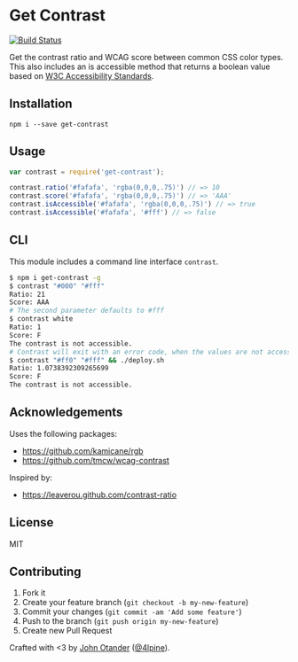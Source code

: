 # Get Contrast

[![Build Status](https://travis-ci.org/johnotander/get-contrast.svg?branch=master)](https://travis-ci.org/johnotander/get-contrast)

Get the contrast ratio and WCAG score between common CSS color types. This also includes an is
accessible method that returns a boolean value based on
[W3C Accessibility Standards](http://www.w3.org/TR/WCAG20/#visual-audio-contrast-contrast).

## Installation

```
npm i --save get-contrast
```

## Usage

```javascript
var contrast = require('get-contrast');

contrast.ratio('#fafafa', 'rgba(0,0,0,.75)') // => 10
contrast.score('#fafafa', 'rgba(0,0,0,.75)') // => 'AAA'
contrast.isAccessible('#fafafa', 'rgba(0,0,0,.75)') // => true
contrast.isAccessible('#fafafa', '#fff') // => false
```

## CLI

This module includes a command line interface `contrast`. 
```sh
$ npm i get-contrast -g
$ contrast "#000" "#fff"
Ratio: 21
Score: AAA
# The second parameter defaults to #fff
$ contrast white
Ratio: 1
Score: F
The contrast is not accessible.
# Contrast will exit with an error code, when the values are not accessible.
$ contrast "#ff0" "#fff" && ./deploy.sh
Ratio: 1.0738392309265699
Score: F
The contrast is not accessible.
```

## Acknowledgements

Uses the following packages:

* <https://github.com/kamicane/rgb>
* <https://github.com/tmcw/wcag-contrast>

Inspired by:

* <https://leaverou.github.com/contrast-ratio>


## License

MIT

## Contributing

1. Fork it
2. Create your feature branch (`git checkout -b my-new-feature`)
3. Commit your changes (`git commit -am 'Add some feature'`)
4. Push to the branch (`git push origin my-new-feature`)
5. Create new Pull Request

Crafted with <3 by [John Otander](http://johnotander.com) ([@4lpine](https://twitter.com/4lpine)).
